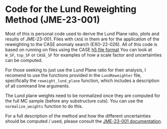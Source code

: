 # Code for the Lund Reweighting Method (JME-23-001)

Most of this is personal code used to derive the Lund Plane ratio, plots and results of
JME-23-001.
Files with `CASE` in them are for the application of the reweighting to the
CASE anomaly search (EXO-22-026). 
All of this code is based on running on files using the CASE [h5 file format](https://github.com/case-team/CASEUtils/tree/master/H5_maker)
You can look at `W_SF`, `top_SF` or `CASE_SF` for examples of how a scale factor and uncertainties can be computed. 

For those seeking to just use the Lund Plane ratio for their analysis,
I recomend to use the functions provided in the `LundReweighter` file,
specifically the `reweight_lund_plane` function, which includes
a description of all command line arguments.

The Lund plane weights need to be normalized once they are computed for the
full MC sample (before any substructure cuts).
You can use the `normalize_weights` function to do this.

For a full description of the method and how the different uncertainties should be computed / used,
    please consult the [JME-23-001 documentation](https://cms.cern.ch/iCMS/analysisadmin/cadilines?id=2660&ancode=JME-23-001&tp=an&line=JME-23-001). 
    



